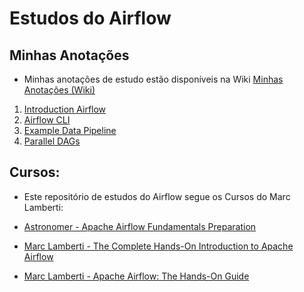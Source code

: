 # Estudos do Airflow


## Minhas Anotações

- Minhas anotações de estudo estão disponíveis na Wiki [Minhas Anotações (Wiki)]()

1. [Introduction Airflow](https://github.com/thiagoheron1/study_airflow/wiki/1.-Introduction-Airflow)
2. [Airflow CLI](https://github.com/thiagoheron1/study_airflow/wiki/2.-Airflow-CLI)
3. [Example Data Pipeline](https://github.com/thiagoheron1/study_airflow/wiki/3.-Example-Data-Pipeline)
4. [Parallel DAGs](https://github.com/thiagoheron1/study_airflow/wiki/4.-Parallel-DAGs)


## Cursos:

- Este repositório de estudos do Airflow segue os Cursos do Marc Lamberti:

- [Astronomer - Apache Airflow Fundamentals Preparation](https://academy.astronomer.io/astronomer-certification-apache-airflow-fundamentals-preparation)
- [Marc Lamberti - The Complete Hands-On Introduction to Apache Airflow](https://www.udemy.com/course/the-complete-hands-on-course-to-master-apache-airflow/)
- [Marc Lamberti - Apache Airflow: The Hands-On Guide](https://www.udemy.com/course/the-ultimate-hands-on-course-to-master-apache-airflow/)


